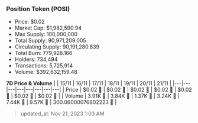 
  ### Position Token (POSI)
  - Price: $0.02
  - Market Cap: $1,982,590.94
  - Max Supply: 100,000,000
  - Total Supply: 90,971,209.005
  - Circulating Supply: 90,191,280.839
  - Total Burn: 779,928.166
  - Holders: 734,494
  - Transactions: 5,725,914
  - Volume: $392,632,159.48

  **7D Price & Volume**
  | | 15&#x2F;11 | 16&#x2F;11 | 17&#x2F;11 | 18&#x2F;11 | 19&#x2F;11 | 20&#x2F;11 | 21&#x2F;11 |
  |---|---|---|---|---|---|---|---|
  | Price | $0.02 🚀 | $0.02 🔻 | $0.02 🔻 | $0.02 🔻 | $0.02 🔻 | $0.02 🔻 | $0.02 🚀 |
  | Volume | 3.91K 🚀 | 3.84K 🔻 | 1.37K 🔻 | 3.24K 🚀 | 7.44K 🚀 | 9.57K 🚀 | 300.06000076802223 🔻 |

  > updated_at: Nov 21, 2023 1:03 AM
